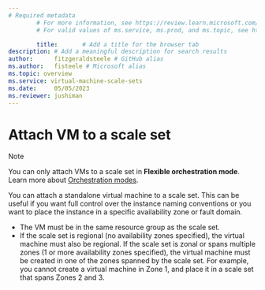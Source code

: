 ```yaml
---
# Required metadata
		# For more information, see https://review.learn.microsoft.com/en-us/help/platform/learn-editor-add-metadata?branch=main
		# For valid values of ms.service, ms.prod, and ms.topic, see https://review.learn.microsoft.com/en-us/help/platform/metadata-taxonomies?branch=main

		title:       # Add a title for the browser tab
description: # Add a meaningful description for search results
author:      fitzgeraldsteele # GitHub alias
ms.author:   fisteele # Microsoft alias
ms.topic: overview
ms.service: virtual-machine-scale-sets
ms.date:     05/05/2023
ms.reviewer: jushiman
---
```


# Attach VM to a scale set


> [!NOTE]
> You can only attach VMs to a scale set in **Flexible orchestration mode**.  Learn more about [Orchestration modes](./virtual-machine-scale-sets-orchestrationmodes.md).

You can attach a standalone virtual machine to a scale set. This can be useful if you want full control over the instance naming conventions or you want to place the instance in a specific availability zone or fault domain. 

- The VM must be in the same resource group as the scale set.
- If the scale set is regional (no availability zones specified), the virtual machine must also be regional. If the scale set is zonal or spans multiple zones (1 or more availability zones specified), the virtual machine must be created in one of the zones spanned by the scale set. For example, you cannot create a virtual machine in Zone 1, and place it in a scale set that spans Zones 2 and 3.



